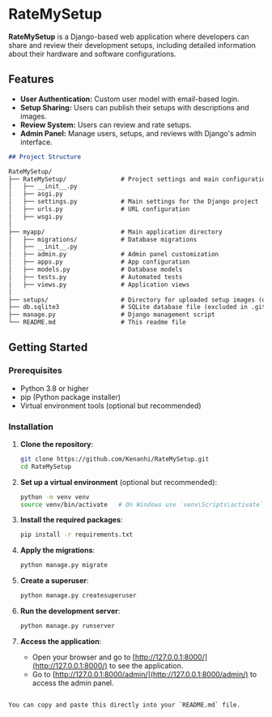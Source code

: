# RateMySetup

**RateMySetup** is a Django-based web application where developers can share and review their development setups, including detailed information about their hardware and software configurations.

## Features

- **User Authentication:** Custom user model with email-based login.
- **Setup Sharing:** Users can publish their setups with descriptions and images.
- **Review System:** Users can review and rate setups.
- **Admin Panel:** Manage users, setups, and reviews with Django's admin interface.
```markdown
## Project Structure

RateMySetup/
├── RateMySetup/               # Project settings and main configuration
│   ├── __init__.py
│   ├── asgi.py
│   ├── settings.py            # Main settings for the Django project
│   ├── urls.py                # URL configuration
│   ├── wsgi.py
│
├── myapp/                     # Main application directory
│   ├── migrations/            # Database migrations
│   ├── __init__.py
│   ├── admin.py               # Admin panel customization
│   ├── apps.py                # App configuration
│   ├── models.py              # Database models
│   ├── tests.py               # Automated tests
│   ├── views.py               # Application views
│
├── setups/                    # Directory for uploaded setup images (optional)
├── db.sqlite3                 # SQLite database file (excluded in .gitignore)
├── manage.py                  # Django management script
└── README.md                  # This readme file
```

## Getting Started

### Prerequisites

- Python 3.8 or higher
- pip (Python package installer)
- Virtual environment tools (optional but recommended)

### Installation

1. **Clone the repository**:
   ```bash
   git clone https://github.com/Kenanhi/RateMySetup.git
   cd RateMySetup
   ```

2. **Set up a virtual environment** (optional but recommended):
   ```bash
   python -m venv venv
   source venv/bin/activate   # On Windows use `venv\Scripts\activate`
   ```

3. **Install the required packages**:
   ```bash
   pip install -r requirements.txt
   ```

4. **Apply the migrations**:
   ```bash
   python manage.py migrate
   ```

5. **Create a superuser**:
   ```bash
   python manage.py createsuperuser
   ```

6. **Run the development server**:
   ```bash
   python manage.py runserver
   ```

7. **Access the application**:

   - Open your browser and go to [http://127.0.0.1:8000/](http://127.0.0.1:8000/) to see the application.
   - Go to [http://127.0.0.1:8000/admin/](http://127.0.0.1:8000/admin/) to access the admin panel.
```

You can copy and paste this directly into your `README.md` file.
